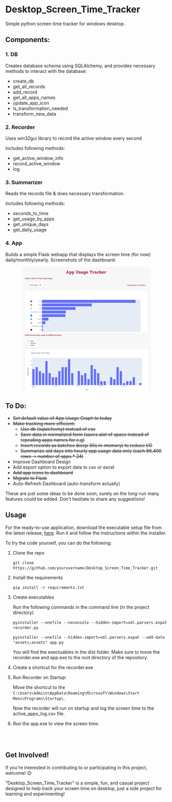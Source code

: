 # Desktop_Screen_Time_Tracker
Simple python screen time tracker for windows desktop.

## Components:
### 1. DB
Creates database schema using SQLAlchemy, and provides necessary methods to interact with the database:
- create_db
- get_all_records
- add_record
- get_all_apps_names
- update_app_icon
- is_transformation_needed
- transform_new_data

### 2. Recorder
Uses win32gui library to record the active window every second

Includes following methods:
- get_active_window_info
- record_active_window
- log

### 3. Summarizer
Reads the records file & does necessary transformation.

Includes following methods:
- seconds_to_time
- get_usage_by_apps
- get_unique_days
- get_daily_usage

### 4. App
Builds a simple Flask webapp that displays the screen time (for now) daily/monthly/yearly.
Screenshots of the dashboard:
<br>

<p align="center">
  <img src="./dashboard1.png" alt="App Usage Dashboard" width="400"/>
  <img src="./dashboard2.png" alt="Daily Usage Dashboard" width="400"/>
</p>

## To Do:
- ~~Set default value of App Usage Graph to today~~
- ~~Make tracking more efficient:~~
    - ~~Use db (sqlalchemy) instead of csv~~
    - ~~Save data in normalized form (saves alot of space instead of repeating apps names for e.g)~~
    - ~~Insert records as batches (keep 30s in-memory) to reduce I/O~~
    - ~~Summarize old days into hourly app usage data only (each 86,400 rows -> number of apps * 24)~~
- Improve Dashboard Design
- Add export option to export data to csv or excel
- ~~Add app icons to dashboard~~
- ~~Migrate to Flask~~
- Auto-Refresh Dashboard (auto-transform actually)

These are just some ideas to be done soon, surely on the long-run many features could be added. Don't hesitate to share any suggestions!

## Usage
For the ready-to-use application, download the executable setup file from the latest release, [here](https://github.com/homanydata/Desktop_Screen_Time_Tracker/releases/tag/v0.1.0). Run it and follow the instructions within the installer.

To try the code yourself, you can do the following:

1. Clone the repo
    ```
    git clone https://github.com/yourusername/Desktop_Screen_Time_Tracker.git
    ```
2. Install the requirements
    ```
    pip install -r requirements.txt
    ```
3. Create executables

    Run the following commands in the command line (in the project directory)
    ```
    pyinstaller --onefile --noconsole --hidden-import=xml.parsers.expat recorder.py
    ```
    ```
    pyinstaller --onefile --hidden-import=xml.parsers.expat --add-data "assets;assets" app.py
    ```
    You will find the exectuables in the dist folder. Make sure to move the recorder.exe and app.exe to the root directory of the repository.

4. Create a shortcut for the recorder.exe

5. Run Recorder on Startup:

    Move the shortcut to the `C:\Users\Admiin\AppData\Roaming\Microsoft\Windows\Start Menu\Programs\Startup\`.
    
    Now the recorder will run on startup and log the screen time to the active_apps_log.csv file.

6. Run the app.exe to view the screen time.

<br><br>
## Get Involved!
If you're interested in contributing to or participating in this project, welcome! 😊

"Desktop_Screen_Time_Tracker" is a simple, fun, and casual project designed to help track your screen time on desktop, just a side project for learning and experimenting!